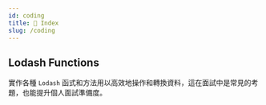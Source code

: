 ```yaml
---
id: coding
title: 📗 Index
slug: /coding
---
```


## Lodash Functions

實作各種 `Lodash` 函式和方法用以高效地操作和轉換資料，這在面試中是常見的考題，也能提升個人面試準備度。
